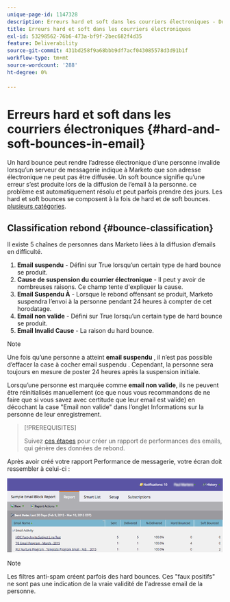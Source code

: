 ```yaml
---
unique-page-id: 1147328
description: Erreurs hard et soft dans les courriers électroniques - Documents Marketo - Documentation du produit
title: Erreurs hard et soft dans les courriers électroniques
exl-id: 53298562-76b6-473a-bf9f-2bec682f4d35
feature: Deliverability
source-git-commit: 431bd258f9a68bbb9df7acf043085578d3d91b1f
workflow-type: tm+mt
source-wordcount: '288'
ht-degree: 0%

---
```


# Erreurs hard et soft dans les courriers électroniques {#hard-and-soft-bounces-in-email}

Un hard bounce peut rendre l’adresse électronique d’une personne invalide lorsqu’un serveur de messagerie indique à Marketo que son adresse électronique ne peut pas être diffusée. Un soft bounce signifie qu’une erreur s’est produite lors de la diffusion de l’email à la personne. ce problème est automatiquement résolu et peut parfois prendre des jours. Les hard et soft bounces se composent à la fois de hard et de soft bounces. [plusieurs catégories](https://nation.marketo.com/t5/Knowledgebase/Maintaining-a-Directory-of-Leads-Bouncing-Emails/ta-p/300838).

## Classification rebond {#bounce-classification}

Il existe 5 chaînes de personnes dans Marketo liées à la diffusion d’emails en difficulté.

1. **Email suspendu** - Défini sur True lorsqu’un certain type de hard bounce se produit.
1. **Cause de suspension du courrier électronique** - Il peut y avoir de nombreuses raisons. Ce champ tente d&#39;expliquer la cause.
1. **Email Suspendu À** - Lorsque le rebond offensant se produit, Marketo suspendra l’envoi à la personne pendant 24 heures à compter de cet horodatage.
1. **Email non valide** - Défini sur True lorsqu’un certain type de hard bounce se produit.
1. **Email Invalid Cause** - La raison du hard bounce.

>[!NOTE]
>
>Une fois qu’une personne a atteint **email suspendu** , il n’est pas possible d’effacer la case à cocher email suspendu . Cependant, la personne sera toujours en mesure de poster 24 heures après la suspension initiale.
>
>Lorsqu’une personne est marquée comme **email non valide**, ils ne peuvent être réinitialisés manuellement (ce que nous vous recommandons de ne faire que si vous savez avec certitude que leur email est valide) en décochant la case &quot;Email non valide&quot; dans l’onglet Informations sur la personne de leur enregistrement.

>[!PREREQUISITES]
>
>Suivez [ces étapes](/help/marketo/product-docs/email-marketing/email-programs/email-program-data/email-performance-report.md) pour créer un rapport de performances des emails, qui génère des données de rebond.

Après avoir créé votre rapport Performance de messagerie, votre écran doit ressembler à celui-ci :

![](assets/soft-hard-bounce.png)

>[!NOTE]
>
>Les filtres anti-spam créent parfois des hard bounces. Ces &quot;faux positifs&quot; ne sont pas une indication de la vraie validité de l&#39;adresse email de la personne.
